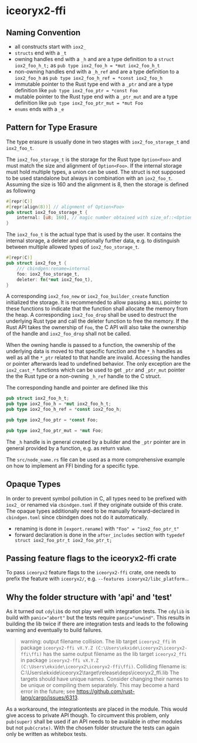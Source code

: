 # iceoryx2-ffi

## Naming Convention

* all constructs start with `iox2_`
* `structs` end with a `_t`
* owning handles end with a `_h` and are a type definition to a
  `struct iox2_foo_h_t;` as `pub type iox2_foo_h = *mut iox2_foo_h_t`
* non-owning handles end with a `_h_ref` and are a type definition to a
  `iox2_foo_h` as
  `pub type iox2_foo_h_ref = *const iox2_foo_h`
* immutable pointer to the Rust type end with a `_ptr` and are a type definition
  like `pub type iox2_foo_ptr = *const Foo`
* mutable pointer to the Rust type end with a `_ptr_mut` and are a type
  definition like `pub type iox2_foo_ptr_mut = *mut Foo`
* `enums` ends with a `_e`

## Pattern for Type Erasure

The type erasure is usually done in two stages with `iox2_foo_storage_t` and
`iox2_foo_t`.

The `iox2_foo_storage_t` is the storage for the Rust type `Option<Foo>` and must
match the size and alignment of `Option<Foo>`. If the internal storage must hold
multiple types, a union can be used. The struct is not supposed to be used
standalone but always in combination with an `iox2_foo_t`. Assuming the size is
160 and the alignment is 8, then the storage is defined as following

```rs
#[repr(C)]
#[repr(align(8))] // alignment of Option<Foo>
pub struct iox2_foo_storage_t {
    internal: [u8; 160], // magic number obtained with size_of::<Option<Foo>>()
}
```

The `iox2_foo_t` is the actual type that is used by the user. It contains the
internal storage, a deleter and optionally further data, e.g. to distinguish
between multiple allowed types of `iox2_foo_storage_t`.

```rs
#[repr(C)]
pub struct iox2_foo_t {
    /// cbindgen:rename=internal
    foo: iox2_foo_storage_t,
    deleter: fn(*mut iox2_foo_t),
}
```

A corresponding `iox2_foo_new` or `iox2_foo_builder_create` function initialized
the storage. It is recommended to allow passing a `NULL` pointer to these
functions to indicate that the function shall allocate the memory from the heap.
A corresponding `iox2_foo_drop` shall be used to destruct the underlying Rust
type and call the deleter function to free the memory. If the Rust API takes the
ownership of `Foo`, the C API will also take the ownership of the handle and
`iox2_foo_drop` shall not be called.

When the owning handle is passed to a function, the ownership of the underlying
data is moved to that specific function and the `*_h` handles as well as all the
`*_ptr` related to that handle are invalid. Accessing the handles or pointer
afterwards lead to undefined behavior. The only exception are the `iox2_cast_*`
functions which can be used to get `_ptr` and `_ptr_mut` pointer the the Rust
type or a non-owning `_h_ref` handle to the C struct.

The corresponding handle and pointer are defined like this

```rs
pub struct iox2_foo_h_t;
pub type iox2_foo_h = *mut iox2_foo_h_t;
pub type iox2_foo_h_ref = *const iox2_foo_h;

pub type iox2_foo_ptr = *const Foo;

pub type iox2_foo_ptr_mut = *mut Foo;
```

The `_h` handle is in general created by a builder and the `_ptr` pointer are in
general provided by a function, e.g. as return value.

The `src/node_name.rs` file can be used as a more comprehensive example on how
to implement an FFI binding for a specific type.

## Opaque Types

In order to prevent symbol pollution in C, all types need to be prefixed with
`iox2_` or renamed via `cbindgen.toml` if they originate outside of this crate.
The opaque types additionally need to be manually forward-declared in
`cbindgen.toml` since cbindgen does not do it automatically.

* renaming is done in `[export.rename]` with `"Foo" = "iox2_foo_ptr_t"`
* forward declaration is done in the `after_includes` section with
  `typedef struct iox2_foo_ptr_t iox2_foo_ptr_t;`

## Passing feature flags to the iceoryx2-ffi crate

To pass `iceoryx2` feature flags to the `iceoryx2-ffi` crate, one needs to
prefix the feature with `iceoryx2/`, e.g. `--features iceoryx2/libc_platform.`.

## Why the folder structure with 'api' and 'test'

As it turned out `cdylib`s do not play well with integration tests. The `cdylib`
is build with `panic="abort"` but the tests require `panic="unwind"`. This
results in building the lib twice if there are integration tests and leads to
the following warning and eventually to build failures.

<!-- markdownlint-disable -->

> warning: output filename collision.
> The lib target `iceoryx2_ffi` in package `iceoryx2-ffi vX.Y.Z (C:\Users\ekxide\iceoryx2\iceoryx2-ffi\ffi)`
> has the same output filename as the lib target `iceoryx2_ffi` in package
> `iceoryx2-ffi vX.Y.Z (C:\Users\ekxide\iceoryx2\iceoryx2-ffi\ffi)`.
> Colliding filename is: C:\Users\ekxide\iceoryx2\target\release\deps\iceoryx2_ffi.lib
> The targets should have unique names.
> Consider changing their names to be unique or compiling them separately.
> This may become a hard error in the future; see <https://github.com/rust-lang/cargo/issues/6313>.

<!-- markdownlint-enable -->

As a workaround, the integrationtests are placed in the module. This would give
access to private API though. To circumvent this problem, only `pub(super)`
shall be used if an API needs to be available in other modules but not
`pub(crate)`. With the chosen folder structure the tests can again only be
written as whitebox tests.

